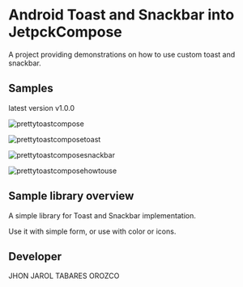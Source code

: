 Android Toast and Snackbar into JetpckCompose
==================================

A project providing demonstrations on how to use custom toast and snackbar.

Samples
-------

latest version v1.0.0

![prettytoastcompose](https://github.com/jhon1985t/PrettyToastCompose/assets/36683695/aa4237c5-e520-4e5e-a2eb-83e26dd3f67f)

![prettytoastcomposetoast](https://github.com/jhon1985t/PrettyToastCompose/assets/36683695/f9ca3b33-7708-41b6-b26a-d092426ae638)

![prettytoastcomposesnackbar](https://github.com/jhon1985t/PrettyToastCompose/assets/36683695/652c943e-9c8e-41fc-9506-bbaab810f63c)

![prettytoastcomposehowtouse](https://github.com/jhon1985t/PrettyToastCompose/assets/36683695/77e5f9f6-d755-4c12-991c-92adb754ebb7)

Sample library overview
-------------------

A simple library for Toast and Snackbar implementation.

Use it with simple form, or use with color or icons.

Developer
--------------------

JHON JAROL TABARES OROZCO
